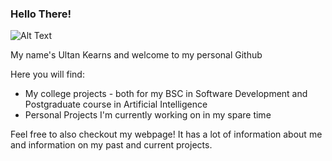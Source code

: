 ### Hello There!

![Alt Text](https://www.google.com/url?sa=i&url=https%3A%2F%2Ftenor.com%2Fview%2Fstar-wars-obi-wan-kenobi-hello-there-hi-there-greeting-gif-17424068&psig=AOvVaw16f5yvfq2784nsUqupl9Gp&ust=1636759660294000&source=images&cd=vfe&ved=0CAsQjRxqFwoTCICslYO7kfQCFQAAAAAdAAAAABAD)



<!--
**Ultan-Kearns/ultan-kearns** is a ✨ _special_ ✨ repository because its `README.md` (this file) appears on your GitHub profile.

Here are some ideas to get you started:

- 🔭 I’m currently working on ...
- 🌱 I’m currently learning ...
- 👯 I’m looking to collaborate on ...
- 🤔 I’m looking for help with ...
- 💬 Ask me about ...
- 📫 How to reach me: ...
- ⚡ Fun fact: ...
-->
My name's Ultan Kearns and welcome to my personal Github

Here you will find:

+ My college projects - both for my BSC in Software Development and Postgraduate course in Artificial Intelligence
+ Personal Projects I'm currently working on in my spare time

Feel free to also checkout my webpage! It has a lot of information about me and information on my past and current projects.  
